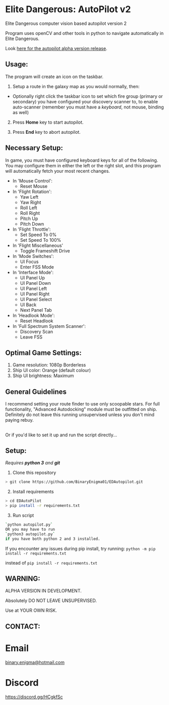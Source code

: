 # Elite Dangerous: AutoPilot v2

Elite Dangerous computer vision based autopilot version 2

Program uses openCV and other tools in python to navigate automatically in Elite Dangerous.

Look [here for the autopilot alpha version release](https://github.com/skai2/EDAutopilot/releases).

## Usage:

The program will create an icon on the taskbar.

1. Setup a route in the galaxy map as you would normally, then:

- Optionally right click the taskbar icon to set which fire group (primary or secondary) you have configured your
  discovery scanner to, to enable auto-scanner (remember you must have a *keyboard*, not mouse, binding as well)

2. Press **Home** key to start autopilot.

3. Press **End** key to abort autopilot.

## Necessary Setup:
In game, you must have configured keyboard keys for all of the following. You may configure them in either
the left or the right slot, and this program will automatically fetch your most recent changes.
  * In 'Mouse Control':
    * Reset Mouse
  * In 'Flight Rotation':
    * Yaw Left
    * Yaw Right
    * Roll Left
    * Roll Right
    * Pitch Up
    * Pitch Down
* In 'Flight Throttle':
    * Set Speed To 0%
    * Set Speed To 100%
* In 'Flight Miscellaneous'
    * Toggle Frameshift Drive
* In 'Mode Switches':
    * UI Focus
    * Enter FSS Mode
* In 'Interface Mode':
    * UI Panel Up
    * UI Panel Down
    * UI Panel Left
    * UI Panel Right
    * UI Panel Select
    * UI Back
    * Next Panel Tab
* In 'Headlook Mode':
    * Reset Headlook
* In 'Full Spectrum System Scanner':
    * Discovery Scan
    * Leave FSS

## Optimal Game Settings:

1. Game resolution:      1080p Borderless
2. Ship UI color:        Orange (default colour)
3. Ship UI brightness:   Maximum

## General Guidelines

I recommend setting your route finder to use only scoopable stars. For full functionality, "Advanced Autodocking" module
must be outfitted on ship. Definitely do not leave this running unsupervised unless you don't mind paying rebuy.

##

Or if you'd like to set it up and run the script directly...

## Setup:

_Requires **python 3** and **git**_

1. Clone this repository

```sh
> git clone https://github.com/BinaryEnigma01/EDAutopilot.git
```

2. Install requirements

```sh
> cd EDAutoPilot
> pip install -r requirements.txt
```

3. Run script

```sh
`python autopilot.py`
OR you may have to run
`python3 autopilot.py`
if you have both python 2 and 3 installed.
```

If you encounter any issues during pip install, try running:
`python -m pip install -r requirements.txt`

instead of `pip install -r requirements.txt`

## WARNING:

ALPHA VERSION IN DEVELOPMENT.

Absolutely DO NOT LEAVE UNSUPERVISED.

Use at YOUR OWN RISK.

## CONTACT:


# Email

binary.enigma@hotmail.com

# Discord

https://discord.gg/HCgkfSc

